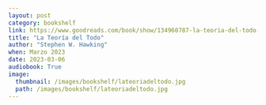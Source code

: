 ```yaml
---
layout: post
category: bookshelf
link: https://www.goodreads.com/book/show/134960787-la-teoria-del-todo-the-everything-theary-spanish-edition-by-stephen-w
title: "La Teoría del Todo"
author: "Stephen W. Hawking"
when: Marzo 2023
date: 2023-03-06
audiobook: True
image:
  thumbnail: /images/bookshelf/lateoriadeltodo.jpg
  path: /images/bookshelf/lateoriadeltodo.jpg
---
```

